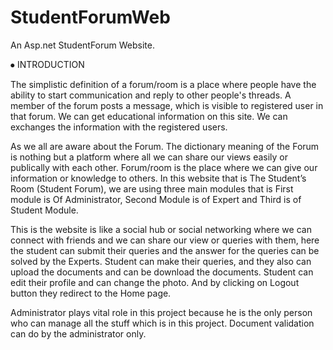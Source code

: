 # StudentForumWeb
An Asp.net StudentForum Website.

⦁	INTRODUCTION


The simplistic definition of a forum/room is a place where people have the ability to start communication and reply to other people's threads. A member of the forum posts a message, which is visible to registered user in that forum. We can get educational information on this site. We can exchanges the information with the registered users.

As we all are aware about the Forum. The dictionary meaning of the Forum is nothing but a platform where all we can share our views easily or publically with each other. Forum/room is the place where we can give our information or knowledge to others. In this website that is The Student’s Room (Student Forum), we are using three main modules that is First module is Of Administrator, Second Module is of Expert and Third is of Student Module.

This is the website is like a social hub or social networking where we can connect with friends and we can share our view or queries with  them, here the student can submit their queries and the answer for the queries can be solved by the Experts. Student can make their queries, and they also can upload the documents and can be download the documents. Student can edit their profile and can change the photo. And by clicking on Logout button they redirect to the Home page.

Administrator plays vital role in this project because he is the only person who can manage all the stuff which is in this project. Document validation can do by the administrator only.   



